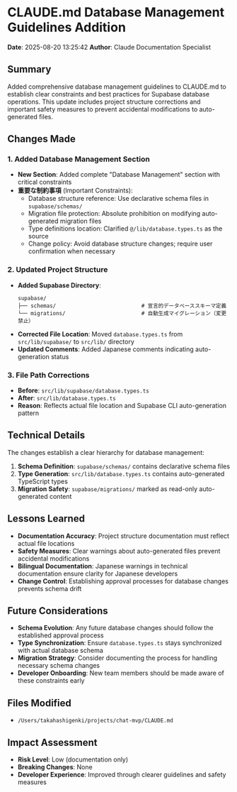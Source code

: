 # CLAUDE.md Database Management Guidelines Addition

**Date**: 2025-08-20 13:25:42
**Author**: Claude Documentation Specialist

## Summary
Added comprehensive database management guidelines to CLAUDE.md to establish clear constraints and best practices for Supabase database operations. This update includes project structure corrections and important safety measures to prevent accidental modifications to auto-generated files.

## Changes Made

### 1. Added Database Management Section
- **New Section**: Added complete "Database Management" section with critical constraints
- **重要な制約事項** (Important Constraints):
  - Database structure reference: Use declarative schema files in `supabase/schemas/`
  - Migration file protection: Absolute prohibition on modifying auto-generated migration files
  - Type definitions location: Clarified `@/lib/database.types.ts` as the source
  - Change policy: Avoid database structure changes; require user confirmation when necessary

### 2. Updated Project Structure
- **Added Supabase Directory**: 
  ```
  supabase/
  ├── schemas/                           # 宣言的データベーススキーマ定義
  └── migrations/                        # 自動生成マイグレーション（変更禁止）
  ```
- **Corrected File Location**: Moved `database.types.ts` from `src/lib/supabase/` to `src/lib/` directory
- **Updated Comments**: Added Japanese comments indicating auto-generation status

### 3. File Path Corrections
- **Before**: `src/lib/supabase/database.types.ts`
- **After**: `src/lib/database.types.ts`
- **Reason**: Reflects actual file location and Supabase CLI auto-generation pattern

## Technical Details

The changes establish a clear hierarchy for database management:

1. **Schema Definition**: `supabase/schemas/` contains declarative schema files
2. **Type Generation**: `src/lib/database.types.ts` contains auto-generated TypeScript types
3. **Migration Safety**: `supabase/migrations/` marked as read-only auto-generated content

## Lessons Learned

- **Documentation Accuracy**: Project structure documentation must reflect actual file locations
- **Safety Measures**: Clear warnings about auto-generated files prevent accidental modifications
- **Bilingual Documentation**: Japanese warnings in technical documentation ensure clarity for Japanese developers
- **Change Control**: Establishing approval processes for database changes prevents schema drift

## Future Considerations

- **Schema Evolution**: Any future database changes should follow the established approval process
- **Type Synchronization**: Ensure `database.types.ts` stays synchronized with actual database schema
- **Migration Strategy**: Consider documenting the process for handling necessary schema changes
- **Developer Onboarding**: New team members should be made aware of these constraints early

## Files Modified
- `/Users/takahashigenki/projects/chat-mvp/CLAUDE.md`

## Impact Assessment
- **Risk Level**: Low (documentation only)
- **Breaking Changes**: None
- **Developer Experience**: Improved through clearer guidelines and safety measures